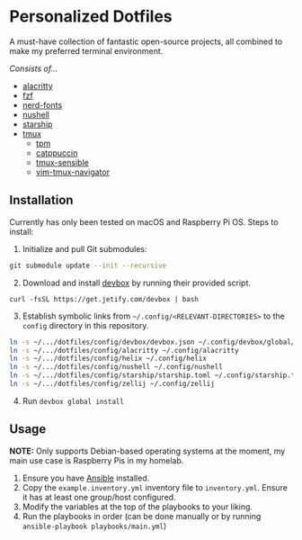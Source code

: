 # Personalized Dotfiles

A must-have collection of fantastic open-source projects, all combined to make my preferred terminal environment.

_Consists of..._

- [alacritty](https://github.com/alacritty/alacritty)
- [fzf](https://github.com/junegunn/fzf)
- [nerd-fonts](https://github.com/ryanoasis/nerd-fonts)
- [nushell](https://www.nushell.sh/)
- [starship](https://github.com/starship/starship)
- [tmux](https://github.com/tmux/tmux)
    - [tpm](https://github.com/tmux-plugins/tpm)
    - [catppuccin](https://github.com/catppuccin/tmux)
    - [tmux-sensible](https://github.com/tmux-plugins/tmux-sensible)
    - [vim-tmux-navigator](https://github.com/christoomey/vim-tmux-navigator)

## Installation

Currently has only been tested on macOS and Raspberry Pi OS. Steps to install:

1. Initialize and pull Git submodules:

```sh
git submodule update --init --recursive
```

2. Download and install [devbox](https://github.com/jetify-com/devbox) by running their provided script.

`curl -fsSL https://get.jetify.com/devbox | bash`

3. Establish symbolic links from `~/.config/<RELEVANT-DIRECTORIES>` to the `config` directory in this repository.

```sh
ln -s ~/.../dotfiles/config/devbox/devbox.json ~/.config/devbox/global/default/devbox.json
ln -s ~/.../dotfiles/config/alacritty ~/.config/alacritty
ln -s ~/.../dotfiles/config/helix ~/.config/helix
ln -s ~/.../dotfiles/config/nushell ~/.config/nushell
ln -s ~/.../dotfiles/config/starship/starship.toml ~/.config/starship.toml
ln -s ~/.../dotfiles/config/zellij ~/.config/zellij
```

4. Run `devbox global install`

## Usage

**NOTE:** Only supports Debian-based operating systems at the moment, my main use case is Raspberry Pis in my homelab.

1. Ensure you have [Ansible](https://docs.ansible.com/ansible/latest/installation_guide/intro_installation.html) installed.
2. Copy the `example.inventory.yml` inventory file to `inventory.yml`. Ensure it has at least one group/host configured.
3. Modify the variables at the top of the playbooks to your liking.
4. Run the playbooks in order (can be done manually or by running `ansible-playbook playbooks/main.yml`)
